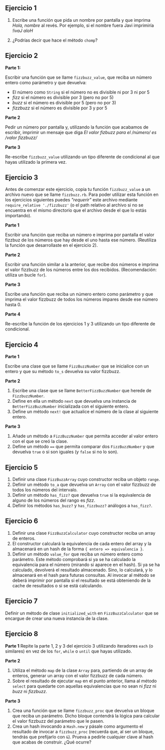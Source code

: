 Ejercicio 1
-----------

1. Escribe una función que pida un nombre por pantalla y que imprima *Hola, nombre* al revés.
   Por ejemplo,  si el nombre fuera Javi imprimiría *!ivaJ aloH*

2. ¿Podrías decir que hace el método `chomp`?


Ejercicio 2
-----------

**Parte 1:**

Escribir una función que se llame `fizzbuzz_value`, que reciba un número entero como parámetro y que devuelva:

- El número como `String` si el número no es divisible ni por 3 ni por 5
- *fizz* si el número es divisible por 3 (pero no por 5)
- *buzz* si el número es divisible por 5 (pero no por 3)
- *fizzbuzz* si el número es divisible por 3 y por 5


**Parte 2**

Pedir un número por pantalla y, utilizando la función que acabamos de escribir, imprimir un mensaje que diga *El valor fizbuzz para el /número/ es /valor fizzbuzz/*


**Parte 3**

Re-escribe `fizzbuzz_value` utilizando un tipo diferente de condicional al que hayas utilizado la primera vez.


Ejercicio 3
-----------

Antes de comenzar este ejercicio, copia tu función `fizzbuzz_value` a un archivo nuevo que se llame `fizzbuzz.rb`. Para poder utilizar esta función en los ejercicios siguientes puedes *"requerir"* este archivo mediante `require_relative './fizzbuzz'` (o el path relativo al archivo si no se encuentra en el mismo directorio que el archivo desde el que lo estás importando).


**Parte 1**

Escribir una función que reciba un número e imprima por pantalla el valor fizzbuz de los números que hay desde el uno hasta ese número. (Reutiliza la función que desarrollaste en el ejercicio 2).


**Parte 2**

Escribir una función similar a la anterior, que recibe dos números e imprima el valor fizzbuzz de los números entre los dos recibidos.  (Recomendación: utiliza un bucle `for`).


**Parte 3**

Escribe una función que reciba un número entero como parámetro y que imprima el valor fizzbuzz de todos los números impares desde ese número hasta 0.


**Parte 4**

Re-escribe la función de los ejercicios 1 y 3 utilizando un tipo diferente de condicional.


Ejercicio 4
-----------

**Parte 1**

Escribe una clase que se llame `FizzBuzzNumber` que se inicialice con un entero y que su método `to_s` devuelva su valor fizzbuzz.


**Parte 2**

1. Escribe una clase que se llame `BetterFizzBuzzNumber` que herede de `FizzbuzzNumber`.
2. Define en ella un método `next` que devuelva una instancia de `BetterFizzBuzzNumber` inicializada con el siguiente entero.
3. Define un método `next!` que actualice el número de la clase al siguiente entero.


**Parte 3**

1. Añade un método a `FizzBuzzNumber` que permita acceder al valor entero con el que se creó la clase.
2. Define un método `==` que permita comparar dos `FizzBuzzNumber` y que devuelva `true` o si son iguales (y `false` si no lo son).


Ejercicio 5
-----------

1. Definir una clase `FizzBuzzArray` cuyo constructor reciba un objeto `range`.
2. Definir un método `to_a` que devuelva un `Array` con el valor fizzbuzz de todos los números del intervalo.
3. Definir un método `has_fizz?` que devuelva `true` si la equivalencia de alguno de los números del rango es *fizz*.
4. Definir los métodos `has_buzz?` y `has_fizzbuzz?` análogos a `has_fizz?`.


Ejercicio 6
-----------

1. Definir una clase `FizzBuzzCalculator` cuyo constructor reciba un array de enteros.
2. El constructor calculará la equivalencia de cada entero del array y la almacenará en un hash de la forma `{ entero => equivalencia }`.
2. Definir un método `value_for` que reciba un número entero como parámetro. Este método comprobará si ya se ha calculado la equivalencia para el número (mirando si aparece en el hash). Si ya se ha calculado, devolverá el resultado almacenado. Sino, lo calculará, y lo almacenará en el hash para futuras consultas. Al invocar al método se deberá imprimir por pantalla si el resultado se está obteniendo de la cache de resultados o si se está calculando.


Ejercicio 7
-----------

Definir un método de clase `initialized_with` en `FizzBuzzCalculator` que se encargue de crear una nueva instancia de la clase.


Ejercicio 8
-----------

**Parte 1**
Repite la parte 1, 2 y 3 del ejercicio 3 utilizando iteradores `each` (o similares) en vez de los `for`, `while` o `until` que hayas utilizado.


**Parte 2**

1. Utiliza el método `map` de la clase `Array` para, partiendo de un array de enteros, generar un array con el valor fizzbuzz de cada número.
2. Sobre el resultado de ejecutar `map` en el punto anterior, llama al método `select` para quedarte con aquellas equivalencias que no sean ni *fizz* ni *buzz* ni *fizzbuzz*.


**Parte 3**

1. Crea una función que se llame `fizzbuzz_proc` que devuelva un bloque que reciba un parámetro. Dicho bloque contendrá la lógica para calcular el valor fizzbuzz del parámetro que le pasen.
2. Crea un hash invocando a `Hash.new` y pásale como argumento el resultado de invocar a `fizzbuzz_proc` (recuerda que, al ser un bloque, tendrás que  prefijarlo con `&`). Prueva a pedirle cualquier clave al hash que acabas de construir. ¿Qué ocurre?
